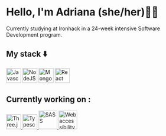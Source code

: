 # Hello, I'm Adriana (she/her)👋🏼

Currently studying at Ironhack in a 24-week intensive Software Development program.

## My stack ⬇️

<p align="left">
<img src="https://res.cloudinary.com/dsbxyd6o2/image/upload/v1660243596/JavaScript-logo_sg9hgf.png" alt="Javascript" height="40">
    
<img src="https://res.cloudinary.com/dsbxyd6o2/image/upload/v1660244283/NodeJS_l1hgv3.png" alt="NodeJS" height="40">

<img src="https://res.cloudinary.com/dsbxyd6o2/image/upload/v1660244752/mongodb_llincu.svg" alt="MongoDB" height="40">

<img src="https://res.cloudinary.com/dsbxyd6o2/image/upload/v1660244334/React-icon.svg_m2shuj.png" alt="React" height="40">
</p>

## Currently working on :
 
<p align="left">
        
<a href="https://developer.mozilla.org/en-US/docs/Glossary/Three_js" target="_blank">
    <img src="https://res.cloudinary.com/dsbxyd6o2/image/upload/v1660246358/three_zbzoit.png" alt="Three.js" height="40"/>
</a>

<a href="https://www.typescriptlang.org/" target="_blank">
    <img src="https://res.cloudinary.com/dsbxyd6o2/image/upload/v1664305155/ts_logo_o1wbbf.png" alt="Typescript" height="40"/>
</a>

<a href="https://sass-lang.com/" target="_blank">
    <img src="https://res.cloudinary.com/dsbxyd6o2/image/upload/v1660246961/sass_grsuqp.png" alt="SASS" height="50"/>
</a>

<a href="https://developer.mozilla.org/en-US/docs/Web/Accessibility" target="_blank">
    <img src="https://res.cloudinary.com/dsbxyd6o2/image/upload/v1660247637/Accessibility-Logo-removebg-preview_m7dnhk.png" alt="Web accessibility" height="50"/>
</a>

</p>

<!--
**amolinalopez/amolinalopez** is a ✨ _special_ ✨ repository because its `README.md` (this file) appears on your GitHub profile.

Here are some ideas to get you started:

- 🔭 I’m currently working on ...
- 🌱 I’m currently learning ...
- 👯 I’m looking to collaborate on ...
- 🤔 I’m looking for help with ...
- 💬 Ask me about ...
- 📫 How to reach me: ...
- 😄 Pronouns: ...
- ⚡ Fun fact: ...
-->
